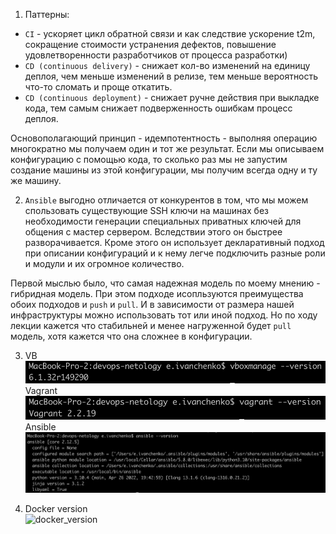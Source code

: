 1. Паттерны:
- `CI` - ускоряет цикл обратной связи и как следствие ускорение t2m, сокращение стоимости устранения дефектов, повышение удовлетворенности разработчиков от процесса разработки)
- `CD (continuous delivery)` - снижает кол-во изменений на единицу деплоя, чем меньше изменений в релизе, тем меньше вероятность что-то сломать и проще откатить.
- `CD (continuous deployment)` - снижает ручне действия при выкладке кода, тем самым снижает подверженность ошибкам процесс деплоя.

Основополагающий принцип - идемпотентность - выполняя операцию многократно мы получаем один и тот же результат. Если мы описываем конфигурацию с помощью кода, то сколько раз мы не запустим создание машины из этой конфигурации, мы получим всегда одну и ту же машину.

2. `Ansible` выгодно отличается от конкурентов в том, что мы можем спользовать существующие SSH ключи на машинах без необходимости генерации специальных приватных ключей для общения с мастер сервером. Вследствии этого он быстрее разворачивается. Кроме этого он использует декларативный подход при описании конфигураций и к нему легче подключить разные роли и модули и их огромное количество.

Первой мыслью было, что самая надежная модель по моему мнению - гибридная модель. При этом подходе исопльзуются преимущества обоих подходов и `push` и `pull`. И в зависимости от размера нашей инфраструктуры можно использовать тот или иной подход. Но по ходу лекции кажется что стабильней и менее нагруженной будет `pull` модель, хотя кажется что она сложнее в конфигурации.

3. VB  
![vb_verion](https://github.com/evgeniy-skt/devops-netology/blob/main/screenshots/5.2_vb_version.png)
Vagrant  
![vagrant_verion](https://github.com/evgeniy-skt/devops-netology/blob/main/screenshots/5.2_vagrant_version.png)
Ansible  
![ansible_verion](https://github.com/evgeniy-skt/devops-netology/blob/main/screenshots/5.2_ansible_version.png)

4. Docker version  
![docker_version](https://github.com/evgeniy-skt/devops-netology/blob/main/screenshots/5.2_docker_version.png)